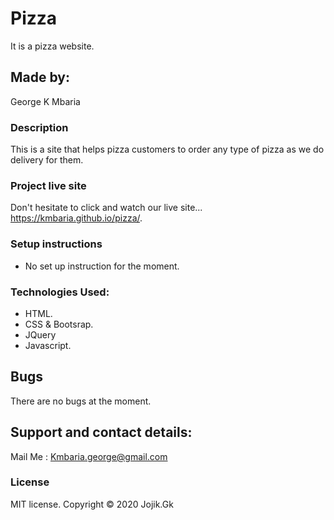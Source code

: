 # Pizza
It is a pizza website.
## Made by:
George K Mbaria
### Description
This is a site that helps pizza customers to order any type of pizza as we do delivery for them.
### Project live site
  Don't hesitate to click and watch our live site...
  https://kmbaria.github.io/pizza/.
  
### Setup instructions
*  No set up instruction for the moment.

### Technologies Used:
* HTML.
* CSS & Bootsrap.
* JQuery
* Javascript.
## Bugs
There are no bugs at the moment.

## Support and contact details:
Mail Me : Kmbaria.george@gmail.com 
      
### License
MIT license.
Copyright &copy; 2020 Jojik.Gk
